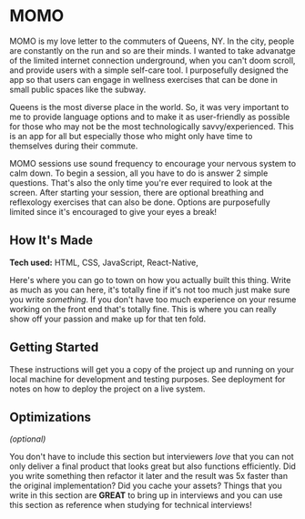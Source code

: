 # MOMO

MOMO is my love letter to the commuters of Queens, NY. In the city, people are constantly on the run and so are their minds. I wanted to take advanatge of the limited internet connection underground, when you can't doom scroll, and provide users with a simple self-care tool. I purposefully designed the app so that users can engage in wellness exercises that can be done in small public spaces like the subway. 

Queens is the most diverse place in the world. So, it was very important to me to provide language options and to make it as user-friendly as possible for those who may not be the most technologically savvy/experienced. This is an app for all but especially those who might only have time to themselves during their commute.

MOMO sessions use sound frequency to encourage your nervous system to calm down. To begin a session, all you have to do is answer 2 simple questions. That's also the only time you're ever required to look at the screen. After starting your session, there are optional breathing and reflexology exercises that can also be done. Options are purposefully limited since it's encouraged to give your eyes a break! 

## How It's Made

**Tech used:** HTML, CSS, JavaScript, React-Native, 

Here's where you can go to town on how you actually built this thing. Write as much as you can here, it's totally fine if it's not too much just make sure you write *something*. If you don't have too much experience on your resume working on the front end that's totally fine. This is where you can really show off your passion and make up for that ten fold.

## Getting Started

These instructions will get you a copy of the project up and running on your local machine for development and testing purposes. See deployment for notes on how to deploy the project on a live system.


## Optimizations
*(optional)*

You don't have to include this section but interviewers *love* that you can not only deliver a final product that looks great but also functions efficiently. Did you write something then refactor it later and the result was 5x faster than the original implementation? Did you cache your assets? Things that you write in this section are **GREAT** to bring up in interviews and you can use this section as reference when studying for technical interviews!






